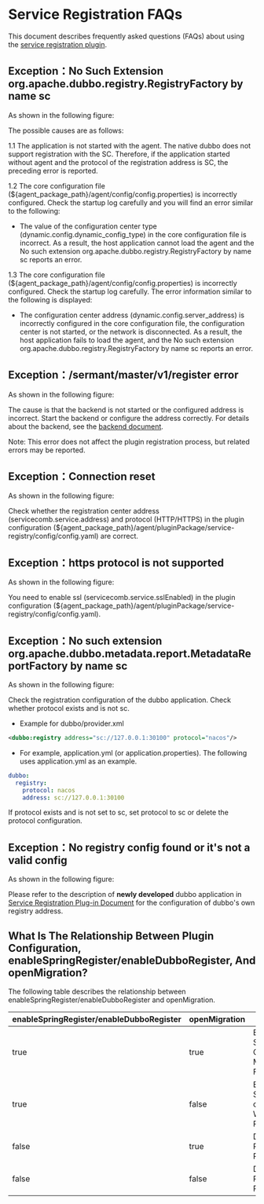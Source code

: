 # Service Registration FAQs

This document describes frequently asked questions (FAQs) about using the [service registration plugin](https://github.com/sermant-io/Sermant/tree/develop/sermant-plugins/sermant-service-registry).

## Exception：No Such Extension org.apache.dubbo.registry.RegistryFactory by name sc

As shown in the following figure:

<MyImage src="/docs-img/registry-faq-1.png"/>

The possible causes are as follows:

1.1 The application is not started with the agent. The native dubbo does not support registration with the SC. Therefore, if the application started without agent and the protocol of the registration address is SC, the preceding error is reported.

1.2 The core configuration file (${agent_package_path}/agent/config/config.properties) is incorrectly configured. Check the startup log carefully and you will find an error similar to the following:

<MyImage src="/docs-img/registry-faq-2.png"/>

- The value of the configuration center type (dynamic.config.dynamic_config_type) in the core configuration file is incorrect. As a result, the host application cannot load the agent and the No such extension org.apache.dubbo.registry.RegistryFactory by name sc reports an error.

1.3 The core configuration file (${agent_package_path}/agent/config/config.properties) is incorrectly configured. Check the startup log carefully. The error information similar to the following is displayed:

<MyImage src="/docs-img/registry-faq-3.png"/>

- The configuration center address (dynamic.config.server_address) is incorrectly configured in the core configuration file, the configuration center is not started, or the network is disconnected. As a result, the host application fails to load the agent, and the No such extension org.apache.dubbo.registry.RegistryFactory by name sc reports an error.

## Exception：/sermant/master/v1/register error

As shown in the following figure:

<MyImage src="/docs-img/registry-faq-4.png"/>

The cause is that the backend is not started or the configured address is incorrect. Start the backend or configure the address correctly. For details about the backend, see the [backend document](..//user-guide/backend.md).

Note: This error does not affect the plugin registration process, but related errors may be reported.

## Exception：Connection reset

As shown in the following figure:

<MyImage src="/docs-img/registry-faq-5.png"/>

Check whether the registration center address (servicecomb.service.address) and protocol (HTTP/HTTPS) in the plugin configuration (${agent_package_path}/agent/pluginPackage/service-registry/config/config.yaml) are correct.

## Exception：https protocol is not supported

As shown in the following figure:

<MyImage src="/docs-img/registry-faq-6.png"/>

You need to enable ssl (servicecomb.service.sslEnabled) in the plugin configuration (${agent_package_path}/agent/pluginPackage/service-registry/config/config.yaml).

## Exception：No such extension org.apache.dubbo.metadata.report.MetadataReportFactory by name sc

As shown in the following figure:

<MyImage src="/docs-img/registry-faq-7.png"/>

Check the registration configuration of the dubbo application. Check whether protocol exists and is not sc.

- Example for dubbo/provider.xml

```xml
<dubbo:registry address="sc://127.0.0.1:30100" protocol="nacos"/>
```

- For example, application.yml (or application.properties). The following uses application.yml as an example.
```yml
dubbo:
  registry:
    protocol: nacos
    address: sc://127.0.0.1:30100
```

If protocol exists and is not set to sc, set protocol to sc or delete the protocol configuration.

## Exception：No registry config found or it's not a valid config

As shown in the following figure:

<MyImage src="/docs-img/registry-faq-8.png"/>

Please refer to the description of **newly developed** dubbo application in [Service Registration Plug-in Document](../plugin/service-registry.md#supported-versions-and-limitations) for the configuration of dubbo's own registry address.

## What Is The Relationship Between Plugin Configuration, enableSpringRegister/enableDubboRegister, And openMigration?

The following table describes the relationship between enableSpringRegister/enableDubboRegister and openMigration.

|enableSpringRegister/enableDubboRegister|openMigration|effect|
|---|---|---|
|true|true|Enabling the Spring Cloud/Dubbo Migration Function|
|true|false|Enable Spring cloud/Dubbo With SC Registration|
|false|true|Disabling the Registration Plugin|
|false|false|Disabling the Registration Plugin|